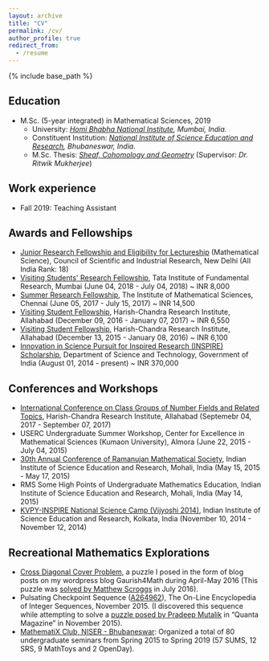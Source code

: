 ```yaml
---
layout: archive
title: "CV"
permalink: /cv/
author_profile: true
redirect_from:
  - /resume
---
```


{% include base_path %}

Education
---------
* M.Sc. (5-year integrated) in Mathematical Sciences, 2019
  * University: <em>[Homi Bhabha National Institute](http://www.hbni.ac.in/), Mumbai, India.</em>
  * Constituent Institution: <em>[National Institute of Science Education and Research](http://www.niser.ac.in/), Bhubaneswar, India.</em>
  * M.Sc. Thesis: <em>[Sheaf, Cohomology and Geometry](http://gkorpal.github.io/files/niser-msc_thesis-gaurish.pdf)</em> (Supervisor: <em>Dr. Ritwik Mukherjee</em>)

Work experience
------
* Fall 2019: Teaching Assistant
  
Awards and Fellowships
------
* [Junior Research Fellowship and Eligibility for Lectureship](http://csirhrdg.res.in/Home/Index/1/Default/842/60) (Mathematical Science), Council of Scientific and Industrial Research, New Delhi (All India Rank: 18)
* [Visiting Students' Research Fellowship](http://www.tifr.res.in/~vsrp/), Tata Institute of Fundamental Research, Mumbai (June 04, 2018 - July 04, 2018) ~ INR 8,000
* [Summer Research Fellowship](https://www.imsc.res.in/summer_research_programme), The Institute of Mathematical Sciences, Chennai (June 05, 2017 - July 15, 2017) ~ INR 14,500
* [Visiting Student Fellowship](http://www.hri.res.in/opportunities/), Harish-Chandra Research Institute, Allahabad (December 09, 2016 - January 07, 2017) ~ INR 6,550
* [Visiting Student Fellowship](http://www.hri.res.in/opportunities/), Harish-Chandra Research Institute, Allahabad (December 13, 2015 - January 08, 2016) ~ INR 6,100
* [Innovation in Science Pursuit for Inspired Research (INSPIRE) Scholarship](), Department of Science and Technology, Government of India (August 01, 2014 - present) ~ INR 370,000

Conferences and Workshops
------
* [International Conference on Class Groups of Number Fields and Related Topics](https://sites.google.com/site/iccnnfrt2017/home), Harish-Chandra Research Institute, Allahabad (Septemebr 04, 2017 - September 07, 2017)
* USERC Undergraduate Summer Workshop, Center for Excellence in Mathematical Sciences (Kumaon University), Almora (June 22, 2015 - July 04, 2015)    
* [30th Annual Conference of Ramanujan Mathematical Society](http://30ac.ramanujanmathsociety.org/), Indian Institute of Science Education and Research, Mohali, India (May 15, 2015 - May 17, 2015)
* RMS Some High Points of Undergraduate Mathematics Education, Indian Institute of Science Education and Research, Mohali, India (May 14, 2015)
* [KVPY-INSPIRE National Science Camp (Vijyoshi 2014)](http://kvpy.iisc.ernet.in/vijyoshi2014/), Indian Institute of Science Education and Research, Kolkata, India (November 10, 2014 - November 12, 2014)  

Recreational Mathematics Explorations
------
* <a href="https://gkorpal.github.io/posts/2016/07/cross-diagonal-cover-VI/">Cross Diagonal Cover Problem</a>, a puzzle I posed in the form of blog posts on my wordpress blog Gaurish4Math during April-May 2016 (This puzzle was <a href="http://gkorpal.github.io/files/32.pdf">solved by Matthew Scroggs</a> in July 2016).
* Pulsating Checkpoint Sequence
 (<a href="https://oeis.org/A264962">A264962</a>), The On-Line Encyclopedia of Integer Sequences, November 2015. (I discovered this sequence while attempting to solve a <a href="http://gkorpal.github.io/files/20151125-solution-be-still-my-pulsating-sequence.pdf">puzzle posed by Pradeep Mutalik</a> in “Quanta Magazine” in November 2015).
 * <a href="https://gkorpal.github.io/mathematix/">MathematiX Club, NISER - Bhubaneswar</a>: Organized a total of 80 undergraduate seminars from Spring 2015 to Spring 2019 (57 SUMS, 12 SRS, 9 MathToys and 2 OpenDay). 
